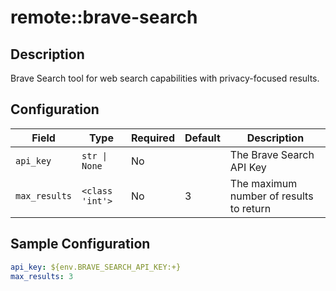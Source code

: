 # remote::brave-search

## Description

Brave Search tool for web search capabilities with privacy-focused results.

## Configuration

| Field | Type | Required | Default | Description |
|-------|------|----------|---------|-------------|
| `api_key` | `str \| None` | No |  | The Brave Search API Key |
| `max_results` | `<class 'int'>` | No | 3 | The maximum number of results to return |

## Sample Configuration

```yaml
api_key: ${env.BRAVE_SEARCH_API_KEY:+}
max_results: 3

```

